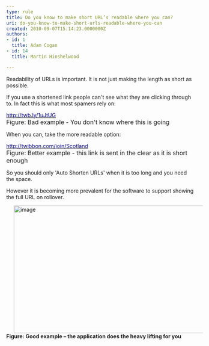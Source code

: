 ```yaml
---
type: rule
title: Do you know to make short URL’s readable where you can?
uri: do-you-know-to-make-short-urls-readable-where-you-can
created: 2010-09-07T15:14:23.0000000Z
authors:
- id: 1
  title: Adam Cogan
- id: 14
  title: Martin Hinshelwood

---
```




<span class='intro'> Readability of URLs is important. It is not just making the length as short as possible. 
 </span>


  <p>If you use a shortened link people can't see what they are clicking through to. In fact this is what most spamers rely on&#58;</p>
<p><a shape="rect" href="http&#58;//twb.ly/1uJtUG"><font color="#000080">http&#58;//twb.ly/1uJtUG</font></a> <br>
<font class="ms-rteCustom-FigureBad" size="+0">Figure&#58; Bad example - You don't know where this is going</font></p>
<p>When you can, take the more readable option&#58;</p>
<p><a shape="rect" href="http&#58;//twibbon.com/join/Scotland"><font color="#000080">http&#58;//twibbon.com/join/Scotland</font></a> <br>
<font class="ms-rteCustom-FigureGood" size="+0">Figure&#58; Better example - this link is sent in the clear as it is short enough</font></p>
<p>So you should only 'Auto Shorten URLs' when it is too long and you need the space. </p>
<p>However it is becoming more prevalent for the software to support showing the full URL on rollover. </p>
<p><img title="image" style="background-image&#58;none;border-bottom&#58;0px;border-left&#58;0px;margin&#58;0px 20px;padding-left&#58;0px;width&#58;800px;padding-right&#58;0px;display&#58;inline;height&#58;339px;border-top&#58;0px;border-right&#58;0px;padding-top&#58;0px;" alt="image" src="/PublishingImages/RulesSocialTwitterReadableURL.jpg" border="0" /><br>
<strong class="ms-rteCustom-FigureGood">Figure&#58; Good example&#160;– the application does the heavy lifting for you</strong></p>



